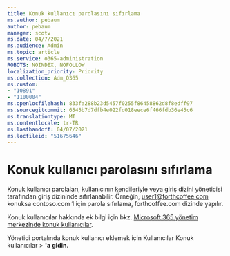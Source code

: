 ```yaml
---
title: Konuk kullanıcı parolasını sıfırlama
ms.author: pebaum
author: pebaum
manager: scotv
ms.date: 04/7/2021
ms.audience: Admin
ms.topic: article
ms.service: o365-administration
ROBOTS: NOINDEX, NOFOLLOW
localization_priority: Priority
ms.collection: Adm_O365
ms.custom:
- "10891"
- "1100004"
ms.openlocfilehash: 833fa288b23d5457f0255f86458862d8f8edff97
ms.sourcegitcommit: 6545b7d7dfb4e022fd018eece6f466fdb36e45c6
ms.translationtype: MT
ms.contentlocale: tr-TR
ms.lasthandoff: 04/07/2021
ms.locfileid: "51675646"
---
```

# <a name="guest-user-password-reset"></a>Konuk kullanıcı parolasını sıfırlama

Konuk kullanıcı parolaları, kullanıcının kendileriyle veya giriş dizini yöneticisi tarafından giriş dizininde sıfırlanabilir. Örneğin, user1@forthcoffee.com konuksa contoso.com 1 için parola sıfırlama, forthcoffee.com dizinde yapılır.

Konuk kullanıcılar hakkında ek bilgi için bkz. [Microsoft 365 yönetim merkezinde konuk kullanıcılar](https://docs.microsoft.com/microsoft-365/admin/add-users/about-guest-users).

Yönetici portalında konuk kullanıcı eklemek için Kullanıcılar Konuk kullanıcılar  >  **'a gidin.**